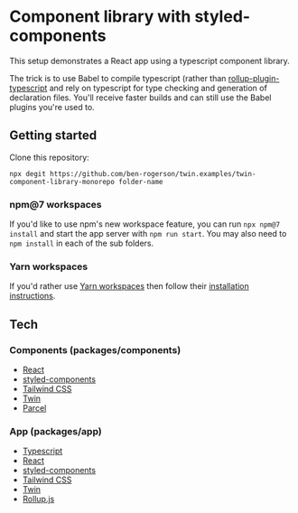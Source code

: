 # Component library with styled-components

This setup demonstrates a React app using a typescript component library.

The trick is to use Babel to compile typescript (rather than [rollup-plugin-typescript](https://www.npmjs.com/package/rollup-plugin-typescript2) and rely on typescript for type checking and generation of declaration files. You'll receive faster builds and can still use the Babel plugins you're used to.

## Getting started

Clone this repository:

```shell
npx degit https://github.com/ben-rogerson/twin.examples/twin-component-library-monorepo folder-name
```

### npm@7 workspaces

If you'd like to use npm's new workspace feature, you can run `npx npm@7 install` and start the app server with `npm run start`.
You may also need to `npm install` in each of the sub folders.

### Yarn workspaces

If you'd rather use [Yarn workspaces](https://yarnpkg.com/features/workspaces) then follow their [installation instructions](https://yarnpkg.com/features/workspaces).

## Tech

### Components (packages/components)

- [React](https://reactjs.org/)
- [styled-components](https://styled-components.com/)
- [Tailwind CSS](https://tailwindcss.com/)
- [Twin](https://github.com/ben-rogerson/twin.macro)
- [Parcel](https://parceljs.org/)

### App (packages/app)

- [Typescript](https://www.typescriptlang.org/)
- [React](https://reactjs.org/)
- [styled-components](https://styled-components.com/)
- [Tailwind CSS](https://tailwindcss.com/)
- [Twin](https://github.com/ben-rogerson/twin.macro)
- [Rollup.js](https://rollupjs.org/guide/en/)
